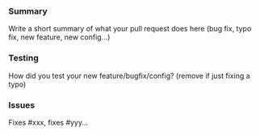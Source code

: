 ### Summary

Write a short summary of what your pull request does here (bug fix, typo fix, new feature, new config...)

### Testing

How did you test your new feature/bugfix/config? (remove if just fixing a typo)

### Issues

<!-- List the issue(s) this pull request closes, if applicable, following the given format (otherwise remove this section).
     This will ensure those issues are closed on pull request merge. See GitHub's pull request docs for more information:
     https://docs.github.com/en/issues/tracking-your-work-with-issues/using-issues/linking-a-pull-request-to-an-issue -->

Fixes #xxx, fixes #yyy...

